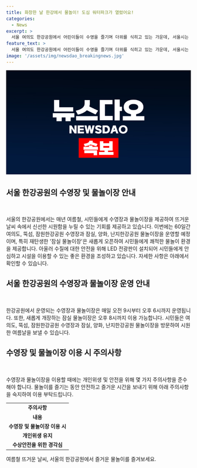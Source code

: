 ```yaml
---
title: 화창한 날 한강에서 물놀이! 도심 워터파크가 열렸어요!
categories:
  - News
excerpt: >
  서울 여의도 한강공원에서 어린이들이 수영을 즐기며 더위를 식히고 있는 가운데, 서울시는 8월 18일까지 60일간 여의도와 다른 한강공원의 수영장과 물놀이장을 휴무 없이 운영한다고 밝혔습니다. 특히 잠실 물놀이장은 사계절 즐길 수 있는 자연형 물놀이장으로 개장하며, 수질 상태를 실시간으로 확인할 수 있는 LED 전광판을 설치하여 시민들에게 안전하고 깨끗한 환경을 제공합니다. (150자)
feature_text: >
  서울 여의도 한강공원에서 어린이들이 수영을 즐기며 더위를 식히고 있는 가운데, 서울시는 8월 18일까지 60일간 여의도와 다른 한강공원의 수영장과 물놀이장을 휴무 없이 운영한다고 밝혔습니다. 특히 잠실 물놀이장은 사계절 즐길 수 있는 자연형 물놀이장으로 개장하며, 수질 상태를 실시간으로 확인할 수 있는 LED 전광판을 설치하여 시민들에게 안전하고 깨끗한 환경을 제공합니다. (150자)
image: '/assets/img/newsdao_breakingnews.jpg'
---
```


<p><img src="/assets/img/newsdao_breakingnews.jpg" alt="pcversion 속보" /></p>

<h2 data-ke-size="size26">서울 한강공원의 수영장 및 물놀이장 안내</h2>

<p data-ke-size="size16">&nbsp;</p>

<p>서울의 한강공원에서는 매년 여름철, 시민들에게 수영장과 물놀이장을 제공하여 뜨거운 날씨 속에서 신선한 시원함을 누릴 수 있는 기회를 제공하고 있습니다. 이번에는 60일간 여의도, 뚝섬, 잠원한강공원 수영장과 잠실, 양화, 난지한강공원 물놀이장을 운영할 예정이며, 특히 재탄생한 '잠실 물놀이장'은 새롭게 오픈하여 시민들에게 쾌적한 물놀이 환경을 제공합니다. 아울러 수질에 대한 안전을 위해 LED 전광판이 설치되어 시민들에게 안심하고 시설을 이용할 수 있는 좋은 환경을 조성하고 있습니다. 자세한 사항은 아래에서 확인할 수 있습니다.</p>

<h2 data-ke-size="size26">서울 한강공원의 수영장과 물놀이장 운영 안내</h2>

<p data-ke-size="size16">&nbsp;</p>

<p>한강공원에서 운영되는 수영장과 물놀이장은 매일 오전 9시부터 오후 6시까지 운영됩니다. 또한, 새롭게 개장하는 잠실 물놀이장은 오후 8시까지 이용 가능합니다. 시민들은 여의도, 뚝섬, 잠원한강공원 수영장과 잠실, 양화, 난지한강공원 물놀이장을 방문하여 시원한 여름날을 보낼 수 있습니다.</p>

<h2 data-ke-size="size26">수영장 및 물놀이장 이용 시 주의사항</h2>

<p data-ke-size="size16">&nbsp;</p>

<p>수영장과 물놀이장을 이용할 때에는 개인위생 및 안전을 위해 몇 가지 주의사항을 준수해야 합니다. 물놀이를 즐기는 동안 안전하고 즐거운 시간을 보내기 위해 아래 주의사항을 숙지하여 이용 부탁드립니다.</p>

<table>
    <tr>
        <td style="text-align: center; height: 17px;"><b>주의사항</b></td>
    </tr>
    <tr>
        <td style="text-align: center; height: 17px;"><b>내용</b></td>
    </tr>
    <tr>
        <td style="text-align: center; height: 17px;"><b>수영장 및 물놀이장 이용 시</b></td>
    </tr>
    <tr>
        <td style="text-align: center; height: 17px;"><b>개인위생 유지</b></td>
    </tr>
    <tr>
        <td style="text-align: center; height: 17px;"><b>수상안전을 위한 경각심</b></td>
    </tr>
</table>

<p>여름철 뜨거운 날씨, 서울의 한강공원에서 즐거운 물놀이를 즐겨보세요.</p>

